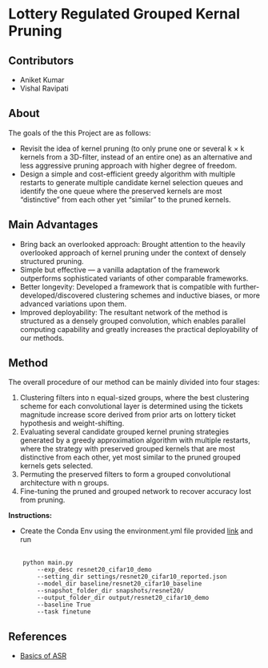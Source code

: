 # Lottery Regulated Grouped Kernal Pruning

## Contributors
- Aniket Kumar
- Vishal Ravipati

## About
The goals of the this Project are as follows:
- Revisit the idea of kernel pruning (to only prune one or several k × k kernels from a
3D-filter, instead of an entire one) as an alternative and less aggressive pruning approach with higher
degree of freedom.
- Design a simple and cost-efficient greedy algorithm with multiple restarts to generate multiple 
candidate kernel selection queues and identify the
one queue where the preserved kernels are most “distinctive” from each other yet “similar” to the
pruned kernels.

## Main Advantages 
- Bring back an overlooked approach: Brought attention to the heavily overlooked
approach of kernel pruning under the context of densely structured pruning.
- Simple but effective — a vanilla adaptation of the framework outperforms sophisticated 
variants of other comparable frameworks.
- Better longevity: Developed a framework that is compatible with further-developed/discovered 
clustering schemes and inductive biases, or more advanced variations
upon them.
- Improved deployability: The resultant network of the method is structured as a densely
grouped convolution, which enables parallel computing capability and greatly increases the
practical deployability of our methods.

## Method
The overall procedure of our method can be mainly divided into four stages: 

1) Clustering filters into n equal-sized groups, where the best clustering scheme for each convolutional layer is determined
using the tickets magnitude increase score derived from prior arts on lottery ticket hypothesis and
weight-shifting.
2) Evaluating several candidate grouped kernel pruning strategies generated by a
greedy approximation algorithm with multiple restarts, where the strategy with preserved grouped
kernels that are most distinctive from each other, yet most similar to the pruned grouped kernels
gets selected.
3) Permuting the preserved filters to form a grouped convolutional architecture with n
groups.
4) Fine-tuning the pruned and grouped network to recover accuracy lost from pruning.

**Instructions:**
- Create the Conda Env using the environment.yml file provided [link](https://github.com/Ani-Kar/lottery_regulated_kernal_pruning/blob/main/environment.yml) and run<br /><br />
```
    python main.py 
        --exp_desc resnet20_cifar10_demo 
        --setting_dir settings/resnet20_cifar10_reported.json 
        --model_dir baseline/resnet20_cifar10_baseline 
        --snapshot_folder_dir snapshots/resnet20/ 
        --output_folder_dir output/resnet20_cifar10_demo 
        --baseline True 
        --task finetune
```
## References
- [Basics of ASR](http://www.cs.columbia.edu/~julia/courses/CS6998-2019/%5B09%5D%20Automatic%20Speech%20Recognition.pdf)




